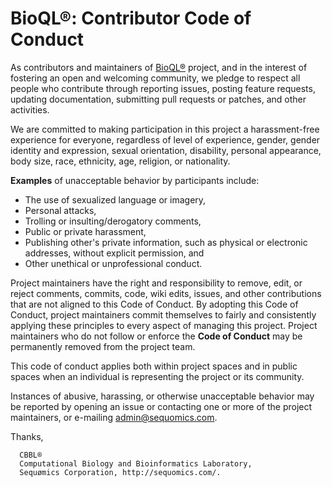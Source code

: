 # BioQL®: Contributor Code of Conduct
As contributors and maintainers of [BioQL®](https://github.com/BioQL) project, and in the interest of fostering an open and welcoming community, we pledge to respect all people who contribute through reporting issues, posting feature requests, updating documentation, submitting pull requests or patches, and other activities.

We are committed to making participation in this project a harassment-free experience for everyone, regardless of level of experience, gender, gender identity and expression, sexual orientation, disability, personal appearance, body size, race, ethnicity, age, religion, or nationality.

<b>Examples</b> of unacceptable behavior by participants include:

* The use of sexualized language or imagery,
* Personal attacks,
* Trolling or insulting/derogatory comments,
* Public or private harassment,
* Publishing other's private information, such as physical or electronic addresses, without explicit permission, and
* Other unethical or unprofessional conduct.

Project maintainers have the right and responsibility to remove, edit, or reject comments, commits, code, wiki edits, issues, and other contributions that are not aligned to this Code of Conduct. By adopting this Code of Conduct, project maintainers commit themselves to fairly and consistently applying these principles to every aspect of managing this project. Project maintainers who do not follow or enforce the <b>Code of Conduct</b> may be permanently removed from the project team.

This code of conduct applies both within project spaces and in public spaces when an individual is representing the project or its community.

Instances of abusive, harassing, or otherwise unacceptable behavior may be reported by opening an issue or contacting one or more of the project maintainers, or e-mailing [admin@sequomics.com](mailto:admin@sequomics.com).

Thanks,
```
  CBBL®
  Computational Biology and Bioinformatics Laboratory,
  Sequømics Corporation, http://sequomics.com/.
```
